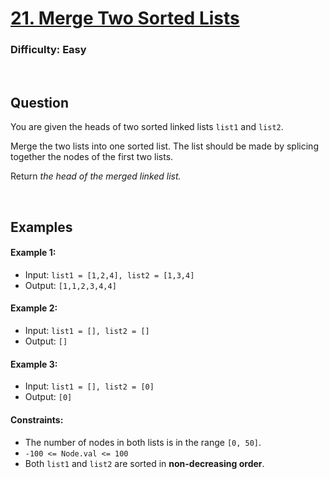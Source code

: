 # [21. Merge Two Sorted Lists](https://leetcode.com/problems/merge-two-sorted-lists/)

### Difficulty: Easy

<br />

## Question

You are given the heads of two sorted linked lists ```list1``` and ```list2```.

Merge the two lists into one sorted list. The list should be made by splicing together the nodes of the first two lists.

Return *the head of the merged linked list.*

<br />

## Examples

#### Example 1:
- Input: ```list1 = [1,2,4], list2 = [1,3,4]```
- Output: ```[1,1,2,3,4,4]```

#### Example 2:
- Input: ```list1 = [], list2 = []```
- Output: ```[]```

#### Example 3:
- Input: ```list1 = [], list2 = [0]```
- Output: ```[0]```
 
#### Constraints:
- The number of nodes in both lists is in the range ```[0, 50]```.
- ```-100 <= Node.val <= 100```
- Both ```list1``` and ```list2``` are sorted in **non-decreasing order**.
